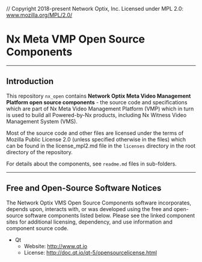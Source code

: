 // Copyright 2018-present Network Optix, Inc. Licensed under MPL 2.0: www.mozilla.org/MPL/2.0/

# Nx Meta VMP Open Source Components

---------------------------------------------------------------------------------------------------
## Introduction

This repository `nx_open` contains **Network Optix Meta Video Management Platform open source
components** - the source code and specifications which are part of Nx Meta Video Management
Platform (VMP) which in turn is used to build all Powered-by-Nx products, including Nx Witness
Video Management System (VMS).

Most of the source code and other files are licensed under the terms of Mozilla Public License 2.0
(unless specified otherwise in the files) which can be found in the license_mpl2.md file in the
`licenses` directory in the root directory of the repository.

For details about the components, see `readme.md` files in sub-folders.

---------------------------------------------------------------------------------------------------
## Free and Open-Source Software Notices

The Network Optix VMS Open Source Components software incorporates, depends upon, interacts with,
or was developed using the free and open-source software components listed below.  Please see the
linked component sites for additional licensing, dependency, and use information and component
source code.

- Qt
    - Website: http://www.qt.io
    - License: http://doc.qt.io/qt-5/opensourcelicense.html
